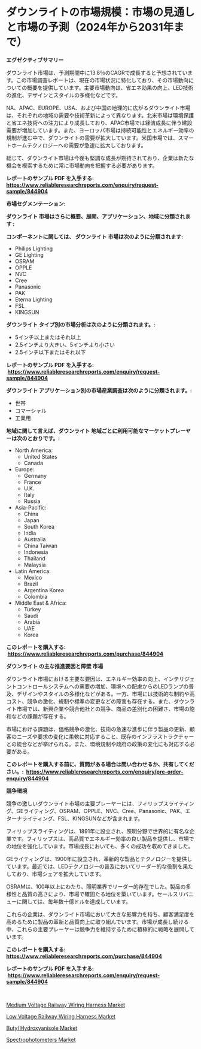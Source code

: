 <p><h1>ダウンライトの市場規模：市場の見通しと市場の予測（2024年から2031年まで）</h1></p><p><strong>エグゼクティブサマリー</strong></p>
<p><p>ダウンライト市場は、予測期間中に13.8％のCAGRで成長すると予想されています。この市場調査レポートは、現在の市場状況に特化しており、その市場動向についての概要を提供しています。主要市場動向は、省エネ効果の向上、LED技術の進化、デザインとスタイルの多様化などです。</p><p>NA、APAC、EUROPE、USA、および中国の地理的に広がるダウンライト市場は、それぞれの地域の需要や技術革新によって異なります。北米市場は環境保護と省エネ技術への注力により成長しており、APAC市場では経済成長に伴う建設需要が増加しています。また、ヨーロッパ市場は持続可能性とエネルギー効率の規制が進む中で、ダウンライトの需要が拡大しています。米国市場では、スマートホームテクノロジーへの需要が急速に拡大しております。</p><p>総じて、ダウンライト市場は今後も堅調な成長が期待されており、企業は新たな機会を模索するために常に市場動向を把握する必要があります。</p></p>
<p><strong>レポートのサンプル PDF を入手する: <a href="https://www.reliableresearchreports.com/enquiry/request-sample/844904">https://www.reliableresearchreports.com/enquiry/request-sample/844904</a></strong></p>
<p><strong>市場セグメンテーション:</strong></p>
<p><strong> ダウンライト 市場はさらに概要、展開、アプリケーション、地域に分類されます :</strong></p>
<p><strong>コンポーネントに関しては、 ダウンライト 市場は次のように分類されます: &nbsp;</strong></p>
<p><ul><li>Philips Lighting</li><li>GE Lighting</li><li>OSRAM</li><li>OPPLE</li><li>NVC</li><li>Cree</li><li>Panasonic</li><li>PAK</li><li>Eterna Lighting</li><li>FSL</li><li>KINGSUN</li></ul></p>
<p><strong> ダウンライト タイプ別の市場分析は次のように分類されます。:</strong></p>
<p><ul><li>5インチ以上またはそれ以上</li><li>2.5インチより大きい、5インチより小さい</li><li>2.5インチ以下またはそれ以下</li></ul></p>
<p><strong>レポートのサンプル PDF を入手する: &nbsp;<a href="https://www.reliableresearchreports.com/enquiry/request-sample/844904">https://www.reliableresearchreports.com/enquiry/request-sample/844904</a></strong></p>
<p><strong> ダウンライト アプリケーション別の市場産業調査は次のように分類されます。:</strong></p>
<p><ul><li>世帯</li><li>コマーシャル</li><li>工業用</li></ul></p>
<p><strong>地域に関して言えば、ダウンライト 地域ごとに利用可能なマーケットプレーヤーは次のとおりです。:</strong></p>
<p><ul>
    <li>
        North America:
        <ul>
            <li>United States</li>
            <li>Canada</li>
        </ul>
    </li>
    <li>
        Europe:
        <ul>
            <li>Germany</li>
            <li>France</li>
            <li>U.K.</li>
            <li>Italy</li>
            <li>Russia</li>
        </ul>
    </li>
    <li>
        Asia-Pacific:
        <ul>
            <li>China</li>
            <li>Japan</li>
            <li>South Korea</li>
            <li>India</li>
            <li>Australia</li>
            <li>China Taiwan</li>
            <li>Indonesia</li>
            <li>Thailand</li>
            <li>Malaysia</li>
        </ul>
    </li>
    <li>
        Latin America:
        <ul>
            <li>Mexico</li>
            <li>Brazil</li>
            <li>Argentina Korea</li>
            <li>Colombia</li>
        </ul>
    </li>
    <li>
        Middle East & Africa:
        <ul>
            <li>Turkey</li>
            <li>Saudi</li>
            <li>Arabia</li>
            <li>UAE</li>
            <li>Korea</li>
        </ul>
    </li>
    </ul></p>
<p><strong>このレポートを購入する: &nbsp;<a href="https://www.reliableresearchreports.com/purchase/844904">https://www.reliableresearchreports.com/purchase/844904</a></strong></p>
<p><strong>ダウンライト の主な推進要因と障壁 市場</strong></p>
<p><p>ダウンライト市場における主要な要因は、エネルギー効率の向上、インテリジェントコントロールシステムへの需要の増加、環境への配慮からのLEDランプの普及、デザインやスタイルの多様化などがある。一方、市場には技術的な制約や高コスト、競争の激化、規制や標準の変更などの障害も存在する。また、ダウンライト市場では、新興企業や競合他社との競争、商品の差別化の困難さ、市場の飽和などの課題が存在する。</p><p>市場における課題は、価格競争の激化、技術の急速な進歩に伴う製品の更新、顧客のニーズや要求の変化に柔軟に対応すること、既存のインフラストラクチャーとの統合などが挙げられる。また、環境規制や政府の政策の変化にも対応する必要がある。</p></p>
<p><strong>このレポートを購入する前に、質問がある場合は問い合わせるか、共有してください。:&nbsp; <a href="https://www.reliableresearchreports.com/enquiry/pre-order-enquiry/844904">https://www.reliableresearchreports.com/enquiry/pre-order-enquiry/844904</a></strong></p>
<p><strong>競争環境</strong></p>
<p><p>競争の激しいダウンライト市場の主要プレーヤーには、フィリップスライティング、GEライティング、OSRAM、OPPLE、NVC、Cree、Panasonic、PAK、エターナライティング、FSL、KINGSUNなどが含まれます。</p><p>フィリップスライティングは、1891年に設立され、照明分野で世界的に有名な企業です。フィリップスは、高品質でエネルギー効率の良い製品を提供し、市場での地位を強化しています。市場成長においても、多くの成功を収めてきました。</p><p>GEライティングは、1900年に設立され、革新的な製品とテクノロジーを提供しています。最近では、LEDテクノロジーの普及においてリーダー的な役割を果たしており、市場シェアを拡大しています。</p><p>OSRAMは、100年以上にわたり、照明業界でリーダー的存在でした。製品の多様性と品質の高さにより、市場で確固たる地位を築いています。セールスリバニューに関しては、毎年数十億ドルを達成しています。</p><p>これらの企業は、ダウンライト市場において大きな影響力を持ち、顧客満足度を高めるために製品の革新と品質向上に取り組んでいます。市場が成長し続ける中、これらの主要プレーヤーは競争力を維持するために積極的に戦略を展開しています。</p></p>
<p><strong>このレポートを購入する: &nbsp; <a href="https://www.reliableresearchreports.com/purchase/844904">https://www.reliableresearchreports.com/purchase/844904</a></strong></p>
<p><strong>レポートのサンプル PDF を入手する: &nbsp;<a href="https://www.reliableresearchreports.com/enquiry/request-sample/844904">https://www.reliableresearchreports.com/enquiry/request-sample/844904</a></strong><strong></strong></p>
<p>&nbsp;</p>
<p><p><a href="https://github.com/Hazelklievgspy6vdcsmu106w/Market-Research-Report-List-1/blob/main/medium-voltage-railway-wiring-harness-market.md">Medium Voltage Railway Wiring Harness Market</a></p><p><a href="https://github.com/lubmix/Market-Research-Report-List-2/blob/main/low-voltage-railway-wiring-harness-market.md">Low Voltage Railway Wiring Harness Market</a></p><p><a href="https://valiant-lunge-8fe.notion.site/Global-Butyl-Hydroxyanisole-Market-by-Types-Applications-and-Major-Players-with-Regional-Growth-R-dddb2e1aefeb48979395c867d33da283">Butyl Hydroxyanisole Market</a></p><p><a href="https://view.publitas.com/reportprime-1/global-spectrophotometers-market-by-types-applications-and-major-players-with-regional-growth-rate-analysis-and-development-situation-from-2024-to-2031/">Spectrophotometers Market</a></p></p>